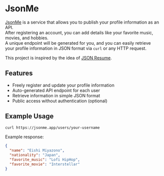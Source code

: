 # JsonMe

[JsonMe](https://jsonme.vercel.app/) is a service that allows you to publish your profile information as an API.  
After registering an account, you can add details like your favorite music, movies, and hobbies.  
A unique endpoint will be generated for you, and you can easily retrieve your profile information in JSON format via `curl` or any HTTP request.

This project is inspired by the idea of [JSON Resume](https://jsonresume.org/).

## Features

- Freely register and update your profile information
- Auto-generated API endpoint for each user
- Retrieve information in simple JSON format
- Public access without authentication (optional)

## Example Usage

```bash
curl https://jsonme.app/users/your-username
```

Example response:

```json
{
  "name": "Eishi Miyazono",
  "nationality": "Japan",
  "favorite_music": "Lofi HipHop",
  "favorite_movie": "Interstellar"
}
```
